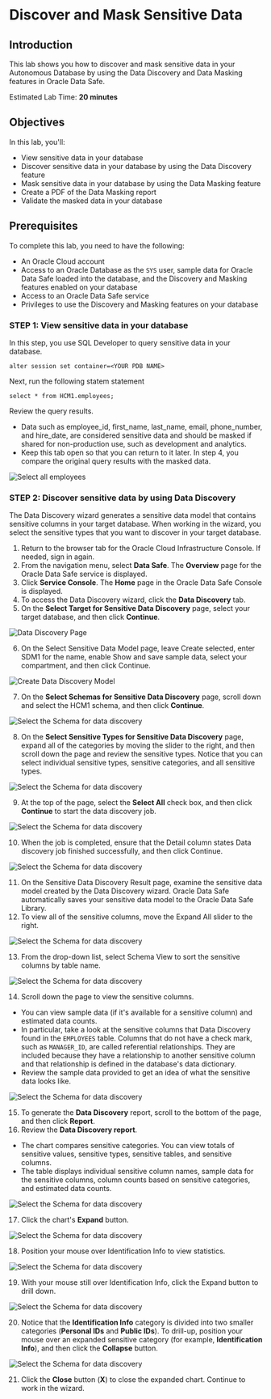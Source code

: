 # Discover and Mask Sensitive Data

## Introduction

This lab shows you how to discover and mask sensitive data in your Autonomous Database by using the Data Discovery and Data Masking features in Oracle Data Safe.

Estimated Lab Time: **20 minutes**

## Objectives

In this lab, you'll:

- View sensitive data in your database
- Discover sensitive data in your database by using the Data Discovery feature
- Mask sensitive data in your database by using the Data Masking feature
- Create a PDF of the Data Masking report
- Validate the masked data in your database

## Prerequisites

To complete this lab, you need to have the following:

- An Oracle Cloud account
- Access to an Oracle Database as the `SYS` user, sample data for Oracle Data Safe loaded into the database, and the Discovery and Masking features enabled on your database
- Access to an Oracle Data Safe service
- Privileges to use the Discovery and Masking features on your database

### STEP 1: View sensitive data in your database

In this step, you use SQL Developer to query sensitive data in your database.

```
alter session set container=<YOUR PDB NAME>
```

Next, run the following statem statement

```
select * from HCM1.employees;
```

Review the query results.

- Data such as employee_id, first_name, last_name, email, phone_number, and hire_date, are considered sensitive data and should be masked if shared for non-production use, such as development and analytics.
- Keep this tab open so that you can return to it later. In step 4, you compare the original query results with the masked data.

![Select all employees](images/select-all.png)

### STEP 2: Discover sensitive data by using Data Discovery

The Data Discovery wizard generates a sensitive data model that contains sensitive columns in your target database. When working in the wizard, you select the sensitive types that you want to discover in your target database.

1. Return to the browser tab for the Oracle Cloud Infrastructure Console. If needed, sign in again.
2. From the navigation menu, select **Data Safe**. The **Overview** page for the Oracle Data Safe service is displayed.
3. Click **Service Console**. The **Home** page in the Oracle Data Safe Console is displayed.
4. To access the Data Discovery wizard, click the **Data Discovery** tab.
5. On the **Select Target for Sensitive Data Discovery** page, select your target database, and then click **Continue**.

![Data Discovery Page](images/data-discovery.png)

6. On the Select Sensitive Data Model page, leave Create selected, enter SDM1 for the name, enable Show and save sample data, select your compartment, and then click Continue.

![Create Data Discovery Model](images/create-model.png)

7. On the **Select Schemas for Sensitive Data Discovery** page, scroll down and select the HCM1 schema, and then click **Continue**.

![Select the Schema for data discovery](images/hcm1.png)

8. On the **Select Sensitive Types for Sensitive Data Discovery** page, expand all of the categories by moving the slider to the right, and then scroll down the page and review the sensitive types. Notice that you can select individual sensitive types, sensitive categories, and all sensitive types.

![Select the Schema for data discovery](images/expand-sensitive-types.png)

9. At the top of the page, select the **Select All** check box, and then click **Continue** to start the data discovery job.

![Select the Schema for data discovery](images/select-all-sensitive.png)

10. When the job is completed, ensure that the Detail column states Data discovery job finished successfully, and then click Continue.

![Select the Schema for data discovery](images/discovery-finished.png)

11. On the Sensitive Data Discovery Result page, examine the sensitive data model created by the Data Discovery wizard. Oracle Data Safe automatically saves your sensitive data model to the Oracle Data Safe Library.
12. To view all of the sensitive columns, move the Expand All slider to the right.

![Select the Schema for data discovery](images/expand-all-2.png)

13. From the drop-down list, select Schema View to sort the sensitive columns by table name.

![Select the Schema for data discovery](images/schema-view.png)

14. Scroll down the page to view the sensitive columns.
  - You can view sample data (if it's available for a sensitive column) and estimated data counts.
  - In particular, take a look at the sensitive columns that Data Discovery found in the `EMPLOYEES` table. Columns that do not have a check mark, such as `MANAGER_ID`, are called referential relationships. They are included because they have a relationship to another sensitive column and that relationship is defined in the database's data dictionary.
  - Review the sample data provided to get an idea of what the sensitive data looks like.

 ![Select the Schema for data discovery](images/employees.png)

15. To generate the **Data Discovery** report, scroll to the bottom of the page, and then click **Report**.
16. Review the **Data Discovery report**.

 - The chart compares sensitive categories. You can view totals of sensitive values, sensitive types, sensitive tables, and sensitive columns.
 - The table displays individual sensitive column names, sample data for the sensitive columns, column counts based on sensitive categories, and estimated data counts.

  ![Select the Schema for data discovery](images/sensitive-report.png)

17. Click the chart's **Expand** button.

  ![Select the Schema for data discovery](images/expand-chart.png)

18. Position your mouse over Identification Info to view statistics.

  ![Select the Schema for data discovery](images/identification.png)

19. With your mouse still over Identification Info, click the Expand button to drill down.

  ![Select the Schema for data discovery](images/identification-expand.png)

20. Notice that the **Identification Info** category is divided into two smaller categories (**Personal IDs** and **Public IDs**). To drill-up, position your mouse over an expanded sensitive category (for example, **Identification Info**), and then click the **Collapse** button.

  ![Select the Schema for data discovery](images/indentification-close.png)

21. Click the **Close** button (**X**) to close the expanded chart. Continue to work in the wizard.
